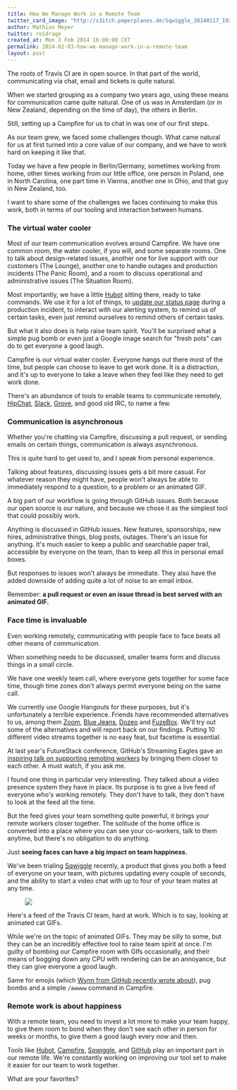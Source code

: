 ```yaml
---
title: How We Manage Work in a Remote Team
twitter_card_image: "http://s3itch.paperplanes.de/Sqwiggle_20140117_192032.jpg_20140203_152335.jpg"
author: Mathias Meyer
twitter: roidrage
created_at: Mon 3 Feb 2014 16:00:00 CET
permalink: 2014-02-03-how-we-manage-work-in-a-remote-team
layout: post
---
```

The roots of Travis CI are in open source. In that part of the world,
communicating via chat, email and tickets is quite natural.

When we started grouping as a company two years ago, using these means for
communication came quite natural. One of us was in Amsterdam (or in New Zealand,
depending on the time of day), the others in Berlin.

Still, setting up a Campfire for us to chat in was one of our first steps.

As our team grew, we faced some challenges though. What came natural for us at
first turned into a core value of our company, and we have to work hard on
keeping it like that.

Today we have a few people in Berlin/Germany, sometimes working from home, other
times working from our little office, one person in Poland, one in North
Carolina, one part time in Vienna, another one in Ohio, and that guy in New
Zealand, too.

I want to share some of the challenges we faces continuing to make this work,
both in terms of our tooling and interaction between humans.

### The virtual water cooler

Most of our team communication evolves around Campfire. We have one common room,
the water cooler, if you will, and some separate rooms. One to talk about
design-related issues, another one for live support with our customers (The
Lounge), another one to handle outages and production incidents (The Panic
Room), and a room to discuss operational and administrative issues (The
Situation Room).

Most importantly, we have a little [Hubot](http://hubot.github.com) sitting
there, ready to take commands.  We use it for a lot of things, to [update our
status
page](http://blog.travis-ci.com/2013-07-08-operating-your-site-with-hubot/)
during a production incident, to interact with our alerting system, to remind us
of certain tasks, even just remind ourselves to remind others of certain tasks.

But what it also does is help raise team spirit. You'll be surprised what a
simple pug bomb or even just a Google image search for "fresh pots" can do to
get everyone a good laugh.

Campfire is our virtual water cooler. Everyone hangs out there most of the time,
but people can choose to leave to get work done. It is a distraction, and it's
up to everyone to take a leave when they feel like they need to get work done.

There's an abundance of tools to enable teams to communicate remotely,
[HipChat](http://hipchat.com), [Slack](http://slack.com),
[Grove](http://grove.io), and good old IRC, to name a few.

### Communication is asynchronous

Whether you're chatting via Campfire, discussing a pull request, or sending
emails on certain things, communication is always asynchronous.

This is quite hard to get used to, and I speak from personal experience.

Talking about features, discussing issues gets a bit more casual. For whatever
reason they might have, people won't always be able to immediately respond to a
question, to a problem or an animated GIF.

A big part of our workflow is going through GitHub issues. Both because our open
source is our nature, and because we chose it as the simplest tool that could
possibly work.

Anything is discussed in GitHub issues. New features, sponsorships, new hires,
administrative things, blog posts, outages. There's an issue for anything. It's
much easier to keep a public and searchable paper trail, accessible by everyone
on the team, than to keep all this in personal email boxes.

But responses to issues won't always be immediate. They also have the added
downside of adding quite a lot of noise to an email inbox.

Remember: **a pull request or even an issue thread is best served with an
animated GIF.**

### Face time is invaluable

Even working remotely, communicating with people face to face beats all other
means of communication.

When something needs to be discussed, smaller teams form and discuss things in a
small circle.

We have one weekly team call, where everyone gets together for some face time,
though time zones don't always permit everyone being on the same call.

We currently use Google Hangouts for these purposes, but it's unfortunately a
terrible experience. Friends have recommended alternatives to us, among them
[Zoom](http://zoom.us), [Blue Jeans](http://bluejeans.com),
[Dozeo](http://dozeo.com) and [FuzeBox](https://www.fuzebox.com/). We'll try out
some of the alternatives and will report back on our findings. Putting 10
different video streams together is no easy feat, but facetime is essential.

At last year's FutureStack conference, GitHub's Streaming Eagles gave an
[inspiring talk on supporting remoting
workers](http://www.youtube.com/watch?v=cU49ToHyFcU) by bringing them closer to
each other. A must watch, if you ask me.

I found one thing in particular very interesting. They talked about a video
presence system they have in place. Its purpose is to give a live feed of
everyone who's working remotely. They don't have to talk, they don't have to
look at the feed all the time.

But the feed gives your team something quite powerful, it brings your remote
workers closer together. The solitude of the home office is converted into a
place where you can see your co-workers, talk to them anytime, but there's no
obligation to do anything.

Just **seeing faces can have a big impact on team happiness.**

We've been trialing [Sqwiggle](http://www.sqwiggle.com) recently, a product that
gives you both a feed of everyone on your team, with pictures updating every
couple of seconds, and the ability to start a video chat with up to four of your
team mates at any time.

<figure class="right normal">
  <img src="http://s3itch.paperplanes.de/Sqwiggle_20140117_192032.jpg_20140203_152335.jpg"/>
</figure>

Here's a feed of the Travis CI team, hard at work. Which is to say, looking at
animated cat GIFs.

While we're on the topic of animated GIFs. They may be silly to some, but they
can be an incredibly effective tool to raise team spirit at once. I'm guilty of
bombing our Campfire room with GIfs occasionally, and their means of bogging
down any CPU with rendering can be an annoyance, but they can give everyone a
good laugh.

Same for emojis (which [Wynn from GitHub recently wrote
about](http://wynnnetherland.com/journal/putting-the-emote-in-remote-work)), pug
bombs and a simple `/awwww` command in Campfire.

### Remote work is about happiness

With a remote team, you need to invest a lot more to make your team happy, to
give them room to bond when they don't see each other in person for weeks or
months, to give them a good laugh every now and then.

Tools like [Hubot](http://hubot.github.com), [Campfire](http://campfirenow.com),
[Sqwiggle](https://www.sqwiggle.com), and [GitHub](http://github.com) play an
important part in our remote life. We're constantly working on improving our
tool set to make it easier for our team to work together.

What are your favorites?
